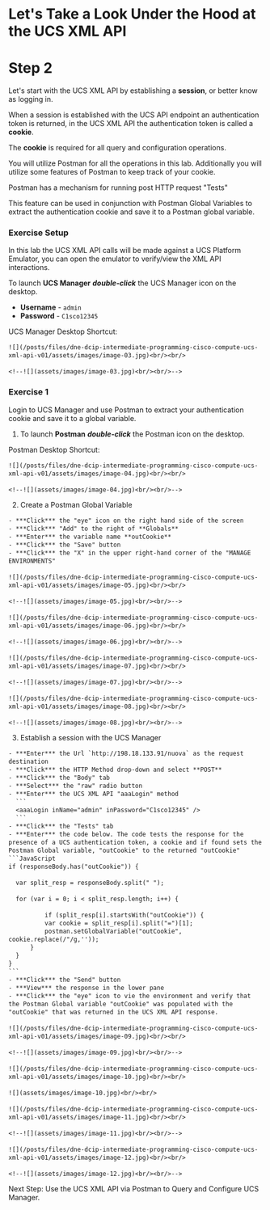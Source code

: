 # Let's Take a Look Under the Hood at the UCS XML API

# Step 2

Let's start with the UCS XML API by establishing a **session**, or better know as logging in.

When a session is established with the UCS API endpoint an authentication token is returned, in the UCS XML API the authentication token is called a **cookie**.

The **cookie** is required for all query and configuration operations.

You will utilize Postman for all the operations in this lab. Additionally you will utilize some features of Postman to keep track of your cookie.

Postman has a mechanism for running post HTTP request "Tests"

This feature can be used in conjunction with Postman Global Variables to extract the authentication cookie and save it to a Postman global variable.

### Exercise Setup

In this lab the UCS XML API calls will be made against a UCS Platform Emulator, you can open the emulator to verify/view the XML API interactions.

To launch **UCS Manager** ***double-click*** the UCS Manager icon on the desktop.

  - **Username** - `admin`
  - **Password** - `C1sco12345`

  UCS Manager Desktop Shortcut:

    ![](/posts/files/dne-dcip-intermediate-programming-cisco-compute-ucs-xml-api-v01/assets/images/image-03.jpg)<br/><br/>

    <!--![](assets/images/image-03.jpg)<br/><br/>-->

### Exercise 1

Login to UCS Manager and use Postman to extract your authentication cookie and save it to a global variable.

  1. To launch **Postman** ***double-click*** the Postman icon on the desktop.

  Postman Desktop Shortcut:

    ![](/posts/files/dne-dcip-intermediate-programming-cisco-compute-ucs-xml-api-v01/assets/images/image-04.jpg)<br/><br/>

    <!--![](assets/images/image-04.jpg)<br/><br/>-->

  2. Create a Postman Global Variable

    - ***Click*** the "eye" icon on the right hand side of the screen
    - ***Click*** "Add" to the right of **Globals**
    - ***Enter*** the variable name **outCookie**
    - ***Click*** the "Save" button
    - ***Click*** the "X" in the upper right-hand corner of the "MANAGE ENVIRONMENTS"

    ![](/posts/files/dne-dcip-intermediate-programming-cisco-compute-ucs-xml-api-v01/assets/images/image-05.jpg)<br/><br/>

    <!--![](assets/images/image-05.jpg)<br/><br/>-->

    ![](/posts/files/dne-dcip-intermediate-programming-cisco-compute-ucs-xml-api-v01/assets/images/image-06.jpg)<br/><br/>

    <!--![](assets/images/image-06.jpg)<br/><br/>-->

    ![](/posts/files/dne-dcip-intermediate-programming-cisco-compute-ucs-xml-api-v01/assets/images/image-07.jpg)<br/><br/>

    <!--![](assets/images/image-07.jpg)<br/><br/>-->

    ![](/posts/files/dne-dcip-intermediate-programming-cisco-compute-ucs-xml-api-v01/assets/images/image-08.jpg)<br/><br/>

    <!--![](assets/images/image-08.jpg)<br/><br/>-->

  3. Establish a session with the UCS Manager

    - ***Enter*** the Url `http://198.18.133.91/nuova` as the request destination
    - ***Click*** the HTTP Method drop-down and select **POST**
    - ***Click*** the "Body" tab
    - ***Select*** the "raw" radio button
    - ***Enter*** the UCS XML API "aaaLogin" method
      ```
      <aaaLogin inName="admin" inPassword="C1sco12345" />
      ```
    - ***Click*** the "Tests" tab
    - ***Enter*** the code below. The code tests the response for the presence of a UCS authentication token, a cookie and if found sets the Postman Global variable, "outCookie" to the returned "outCookie"
    ```JavaScript
    if (responseBody.has("outCookie")) {

      var split_resp = responseBody.split(" ");

      for (var i = 0; i < split_resp.length; i++) {

              if (split_resp[i].startsWith("outCookie")) {
              var cookie = split_resp[i].split("=")[1];
              postman.setGlobalVariable("outCookie", cookie.replace(/"/g,''));
          }
      }
    }
    ```
    - ***Click*** the "Send" button
    - ***View*** the response in the lower pane
    - ***Click*** the "eye" icon to vie the environment and verify that the Postman Global variable "outCookie" was populated with the "outCookie" that was returned in the UCS XML API response.

    ![](/posts/files/dne-dcip-intermediate-programming-cisco-compute-ucs-xml-api-v01/assets/images/image-09.jpg)<br/><br/>

    <!--![](assets/images/image-09.jpg)<br/><br/>-->

    ![](/posts/files/dne-dcip-intermediate-programming-cisco-compute-ucs-xml-api-v01/assets/images/image-10.jpg)<br/><br/>

    ![](assets/images/image-10.jpg)<br/><br/>

    ![](/posts/files/dne-dcip-intermediate-programming-cisco-compute-ucs-xml-api-v01/assets/images/image-11.jpg)<br/><br/>

    <!--![](assets/images/image-11.jpg)<br/><br/>-->

    ![](/posts/files/dne-dcip-intermediate-programming-cisco-compute-ucs-xml-api-v01/assets/images/image-12.jpg)<br/><br/>

    <!--![](assets/images/image-12.jpg)<br/><br/>-->

Next Step: Use the UCS XML API via Postman to Query and Configure UCS Manager.
